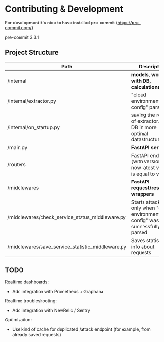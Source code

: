 # Contributing & Development

For development it's nice to have installed pre-commit (https://pre-commit.com/)

pre-commit 3.3.1

## Project Structure

Path | Description | Hint
--- | --- | ---
/internal | **models, work with DB, calculations** |
/internal/extractor.py | "cloud environment config" parsing |
/internal/on_startup.py | saving the result of extractor.py to DB in more optimal datastructures |
/main.py | **FastAPI server** |
/routers | FastAPI endpoints (with versions, but now latest version is equal to v1) |
/middlewares | **FastAPI request/response wrappers** |
/middlewares/check_service_status_middleware.py | Starts attacks only when "cloud environment config" was successfully parsed | Can be disabled by putting CHECK_SERVICE_STATUS=1 in .env
/middlewares/save_service_statistic_middleware.py | Saves statistic info about requests | Can be disabled by putting SAVE_SERVICE_STATISTIC=1 in .env


## TODO
Realtime dashboards:
- Add integration with Prometheus + Graphana

Realtime troubleshooting:
- Add integration with NewRelic / Sentry

Optimization:
- Use kind of cache for duplicated /attack endpoint (for example, from already saved requests)
